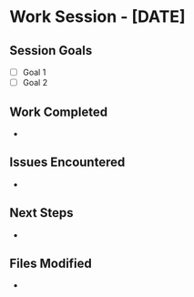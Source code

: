 # Work Session - [DATE]

## Session Goals
- [ ] Goal 1
- [ ] Goal 2

## Work Completed
- 

## Issues Encountered
- 

## Next Steps
- 

## Files Modified
- 

